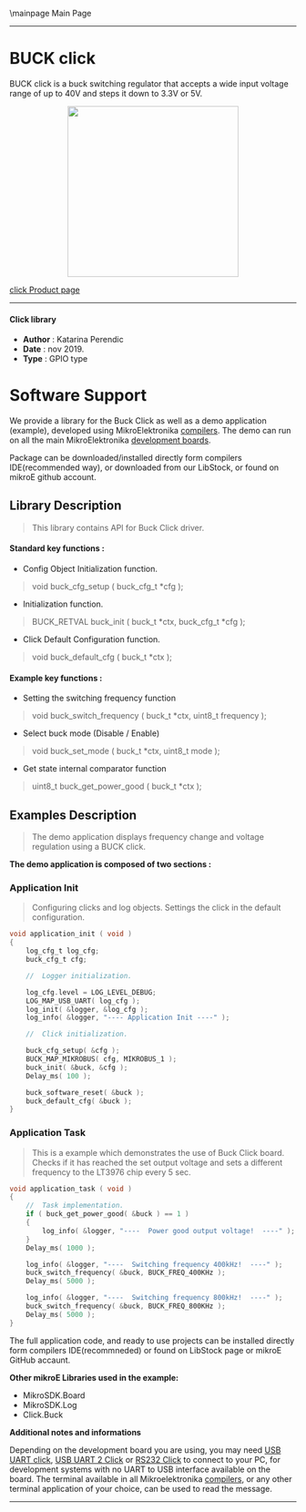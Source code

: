 \mainpage Main Page
  
---
# BUCK click

BUCK click is a buck switching regulator that accepts a wide input voltage range of up to 40V and steps it down to 3.3V or 5V. 

<p align="center">
  <img src="http://download.mikroe.com/images/click_for_ide/buck_click.png" height=300px>
</p>

[click Product page](<https://www.mikroe.com/buck-click>)

---

#### Click library 

- **Author**        : Katarina Perendic
- **Date**          : nov 2019.
- **Type**          : GPIO type


# Software Support

We provide a library for the Buck Click 
as well as a demo application (example), developed using MikroElektronika 
[compilers](http://shop.mikroe.com/compilers). 
The demo can run on all the main MikroElektronika [development boards](http://shop.mikroe.com/development-boards).

Package can be downloaded/installed directly form compilers IDE(recommended way), or downloaded from our LibStock, or found on mikroE github account. 

## Library Description

> This library contains API for Buck Click driver.

#### Standard key functions :

- Config Object Initialization function.
> void buck_cfg_setup ( buck_cfg_t *cfg ); 
 
- Initialization function.
> BUCK_RETVAL buck_init ( buck_t *ctx, buck_cfg_t *cfg );

- Click Default Configuration function.
> void buck_default_cfg ( buck_t *ctx );


#### Example key functions :

- Setting the switching frequency function
> void buck_switch_frequency ( buck_t *ctx, uint8_t frequency );
 
- Select buck mode (Disable / Enable)
> void buck_set_mode ( buck_t *ctx, uint8_t mode );

- Get state internal comparator function
> uint8_t buck_get_power_good ( buck_t *ctx );

## Examples Description

> The demo application displays frequency change and voltage 
> regulation using a BUCK click.

**The demo application is composed of two sections :**

### Application Init 

> Configuring clicks and log objects.
> Settings the click in the default configuration.

```c
void application_init ( void )
{
    log_cfg_t log_cfg;
    buck_cfg_t cfg;

    //  Logger initialization.

    log_cfg.level = LOG_LEVEL_DEBUG;
    LOG_MAP_USB_UART( log_cfg );
    log_init( &logger, &log_cfg );
    log_info( &logger, "---- Application Init ----" );

    //  Click initialization.

    buck_cfg_setup( &cfg );
    BUCK_MAP_MIKROBUS( cfg, MIKROBUS_1 );
    buck_init( &buck, &cfg );
    Delay_ms( 100 );

    buck_software_reset( &buck );
    buck_default_cfg( &buck );
}
```

### Application Task

> This is a example which demonstrates the use of Buck Click board.
> Checks if it has reached the set output voltage and sets 
> a different frequency to the LT3976 chip every 5 sec.

```c
void application_task ( void )
{
    //  Task implementation.
    if ( buck_get_power_good( &buck ) == 1 )
    {
        log_info( &logger, "----  Power good output voltage!  ----" );
    }
    Delay_ms( 1000 );

    log_info( &logger, "----  Switching frequency 400kHz!  ----" );
    buck_switch_frequency( &buck, BUCK_FREQ_400KHz );
    Delay_ms( 5000 );

    log_info( &logger, "----  Switching frequency 800kHz!  ----" );
    buck_switch_frequency( &buck, BUCK_FREQ_800KHz );
    Delay_ms( 5000 );
}
```

The full application code, and ready to use projects can be  installed directly form compilers IDE(recommneded) or found on LibStock page or mikroE GitHub accaunt.

**Other mikroE Libraries used in the example:** 

- MikroSDK.Board
- MikroSDK.Log
- Click.Buck

**Additional notes and informations**

Depending on the development board you are using, you may need 
[USB UART click](http://shop.mikroe.com/usb-uart-click), 
[USB UART 2 Click](http://shop.mikroe.com/usb-uart-2-click) or 
[RS232 Click](http://shop.mikroe.com/rs232-click) to connect to your PC, for 
development systems with no UART to USB interface available on the board. The 
terminal available in all Mikroelektronika 
[compilers](http://shop.mikroe.com/compilers), or any other terminal application 
of your choice, can be used to read the message.



---
